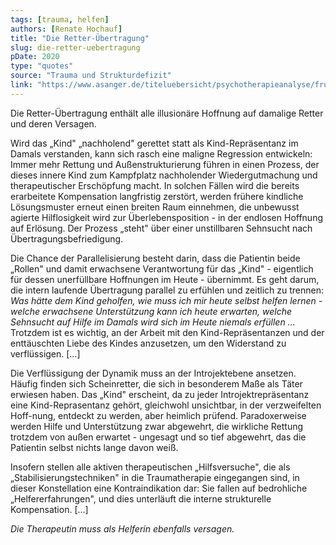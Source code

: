```yaml
---
tags: [trauma, helfen]
authors: [Renate Hochauf]
title: "Die Retter-Übertragung"
slug: die-retter-uebertragung
pDate: 2020
type: "quotes"
source: "Trauma und Strukturdefizit"
link: "https://www.asanger.de/titeluebersicht/psychotherapieanalyse/fruehestrauma.php"
---
```


Die Retter-Übertragung enthält alle illusionäre Hoffnung auf damalige Retter und deren Versagen.

Wird das „Kind" „nachholend" gerettet statt als Kind-Repräsentanz im Damals verstanden, kann sich rasch eine maligne Regression entwickeln: Immer mehr Rettung und Außenstrukturierung führen in einen Prozess, der dieses innere Kind zum Kampfplatz nachholender Wiedergutmachung und therapeutischer Erschöpfung macht. In solchen Fällen wird die bereits erarbeitete Kompensation langfristig zerstört, werden frühere kindliche Lösungsmuster erneut einen breiten Raum einnehmen, die unbewusst agierte Hilflosigkeit wird zur Überlebensposition - in der endlosen Hoffnung auf Erlösung. Der Prozess „steht" über einer unstillbaren Sehnsucht nach Übertragungsbefriedigung.

Die Chance der Parallelisierung besteht darin, dass die Patientin beide „Rollen" und damit erwachsene Verantwortung für das „Kind" - eigentlich für dessen unerfüllbare Hoffnungen im Heute - übernimmt. Es geht darum, die intern laufende Übertragung parallel zu erfühlen und zeitlich zu trennen:
*Was hätte dem Kind geholfen, wie muss ich mir heute selbst helfen lernen - welche erwachsene Unterstützung kann ich heute erwarten, welche Sehnsucht auf Hilfe im Damals wird sich im Heute niemals erfüllen ...* Trotzdem ist es wichtig, an der Arbeit mit den Kind-Repräsentanzen und der enttäuschten Liebe des Kindes anzusetzen, um den Widerstand zu verflüssigen. […]

Die Verflüssigung der Dynamik muss an der Introjektebene ansetzen.
Häufig finden sich Scheinretter, die sich in besonderem Maße als Täter erwiesen haben. Das „Kind" erscheint, da zu jeder Introjektrepräsentanz eine Kind-Reprasentanz gehört, gleichwohl unsichtbar, in der verzweifelten Hoff-nung, entdeckt zu werden, aber heimlich prüfend. Paradoxerweise werden Hilfe und Unterstützung zwar abgewehrt, die wirkliche Rettung trotzdem von außen erwartet - ungesagt und so tief abgewehrt, das die Patientin selbst nichts lange davon weiß.

Insofern stellen alle aktiven therapeutischen „Hilfsversuche", die als „Stabilisierungstechniken" in die Traumatherapie eingegangen sind, in dieser Konstellation eine Kontraindikation dar: Sie fallen auf bedrohliche „Helfererfahrungen", und dies unterläuft die interne strukturelle Kompensation. […]

*Die Therapeutin muss als Helferin ebenfalls versagen.*
